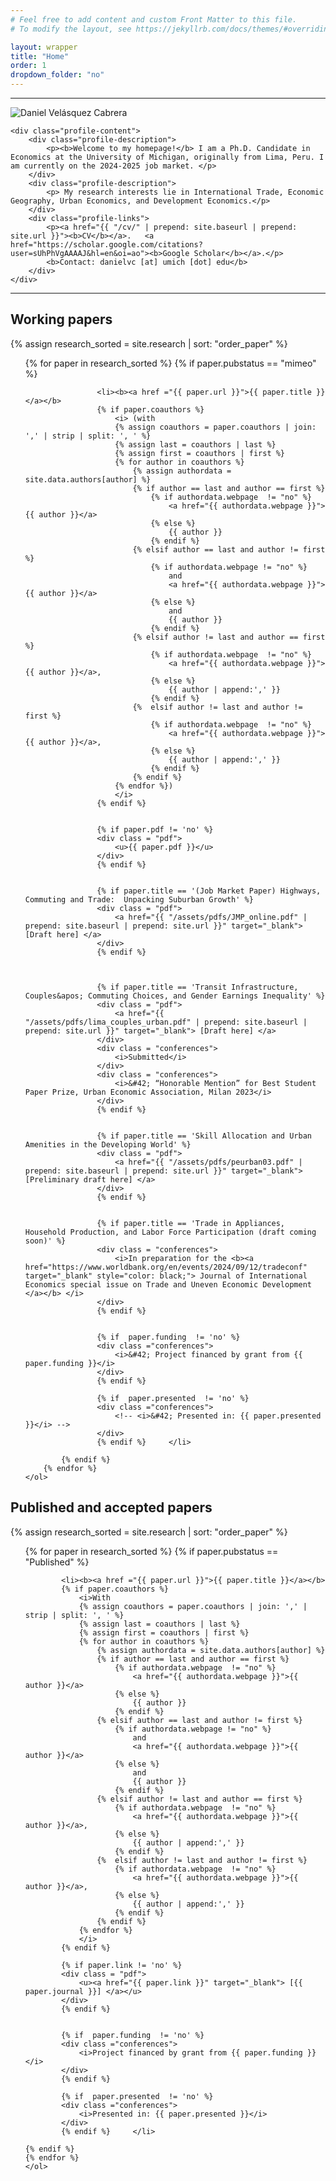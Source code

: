 ```yaml
---
# Feel free to add content and custom Front Matter to this file.
# To modify the layout, see https://jekyllrb.com/docs/themes/#overriding-theme-defaults

layout: wrapper
title: "Home"
order: 1
dropdown_folder: "no"
---
```

<article>
<!-- <header class="page-header">
	<h2>Welcome to my homepage!</h2>	
</header> -->

<hr>

  
<div class="img_profile col-xs-12">	
	<div class="profile-text"> 
		<img src="/assets/images/profile4.jpg" alt="Daniel Velásquez Cabrera">
	</div> 
	
	<div class="profile-content">
		<div class="profile-description">
			<p><b>Welcome to my homepage!</b> I am a Ph.D. Candidate in Economics at the University of Michigan, originally from Lima, Peru. I am currently on the 2024-2025 job market. </p>
		</div>
		<div class="profile-description">
			<p> My research interests lie in International Trade, Economic Geography, Urban Economics, and Development Economics.</p>
		</div>		
		<div class="profile-links">
			<p><a href="{{ "/cv/" | prepend: site.baseurl | prepend: site.url }}"><b>CV</b></a>.   <a href="https://scholar.google.com/citations?user=sUhPhVgAAAAJ&hl=en&oi=ao"><b>Google Scholar</b></a>.</p>
			<b>Contact: danielvc [at] umich [dot] edu</b>		
		</div>
	</div>
</div>

</article>


<hr>

<h2> Working papers </h2>

<div>
	{% assign research_sorted = site.research | sort: "order_paper" %}
	<ol style="list-style-type: decimal;">		
		{% for paper in research_sorted %}
			{% if paper.pubstatus == "mimeo" %}
					
					<li><b><a href ="{{ paper.url }}">{{ paper.title }}</a></b>
					{% if paper.coauthors %}
						<i> (with
						{% assign coauthors = paper.coauthors | join: ',' | strip | split: ', ' %}
						{% assign last = coauthors | last %}
						{% assign first = coauthors | first %}
						{% for author in coauthors %}
							{% assign authordata = site.data.authors[author] %}
							{% if author == last and author == first %}
								{% if authordata.webpage  != "no" %}
									<a href="{{ authordata.webpage }}">{{ author }}</a>
								{% else %}
									{{ author }}
								{% endif %}
							{% elsif author == last and author != first %}
								{% if authordata.webpage != "no" %}
									and
									<a href="{{ authordata.webpage }}">{{ author }}</a>
								{% else %}
									and
									{{ author }}
								{% endif %}
							{% elsif author != last and author == first %}
								{% if authordata.webpage  != "no" %}
									<a href="{{ authordata.webpage }}">{{ author }}</a>,
								{% else %}
									{{ author | append:',' }}
								{% endif %}
							{%	elsif author != last and author != first %}
								{% if authordata.webpage  != "no" %}
									<a href="{{ authordata.webpage }}">{{ author }}</a>,
								{% else %}
									{{ author | append:',' }}
								{% endif %}
							{% endif %}
						{% endfor %})
						</i>
					{% endif %}
					
					
					{% if paper.pdf != 'no' %}
					<div class = "pdf">
						<u>{{ paper.pdf }}</u>
					</div>
					{% endif %}
						
					
					{% if paper.title == '(Job Market Paper) Highways, Commuting and Trade:  Unpacking Suburban Growth' %}
					<div class = "pdf">
						<a href="{{ "/assets/pdfs/JMP_online.pdf" | prepend: site.baseurl | prepend: site.url }}" target="_blank"> [Draft here] </a>
					</div>
					{% endif %}		

					
					
					{% if paper.title == 'Transit Infrastructure, Couples&apos; Commuting Choices, and Gender Earnings Inequality' %}
					<div class = "pdf">
						<a href="{{ "/assets/pdfs/lima_couples_urban.pdf" | prepend: site.baseurl | prepend: site.url }}" target="_blank"> [Draft here] </a>
					</div>
					<div class = "conferences">
						<i>Submitted</i>
					</div>				
					<div class = "conferences">
						<i>&#42; “Honorable Mention” for Best Student Paper Prize, Urban Economic Association, Milan 2023</i>
					</div>			
					{% endif %}
					
					
					{% if paper.title == 'Skill Allocation and Urban Amenities in the Developing World' %}
					<div class = "pdf">
						<a href="{{ "/assets/pdfs/peurban03.pdf" | prepend: site.baseurl | prepend: site.url }}" target="_blank"> [Preliminary draft here] </a>
					</div>
					{% endif %}			
					
					
					{% if paper.title == 'Trade in Appliances, Household Production, and Labor Force Participation (draft coming soon)' %}	
					<div class = "conferences">
						<i>In preparation for the <b><a href="https://www.worldbank.org/en/events/2024/09/12/tradeconf" target="_blank" style="color: black;"> Journal of International Economics special issue on Trade and Uneven Economic Development </a></b> </i>
					</div>			
					{% endif %}
								
					
					{% if  paper.funding  != 'no' %}
					<div class ="conferences">
						<i>&#42; Project financed by grant from {{ paper.funding }}</i>
					</div>
					{% endif %}
					
					{% if  paper.presented  != 'no' %}
					<div class ="conferences">
						<!-- <i>&#42; Presented in: {{ paper.presented }}</i> -->
					</div>
					{% endif %}		</li>				
							
			{% endif %}	
		{% endfor %}
	</ol>				
</div>





<h2> Published and accepted papers </h2>
<div>
	{% assign research_sorted = site.research | sort: "order_paper" %}
	<ol style="list-style-type: decimal;">		
	{% for paper in research_sorted %}
	{% if paper.pubstatus == "Published" %}
			
			<li><b><a href ="{{ paper.url }}">{{ paper.title }}</a></b>
			{% if paper.coauthors %}
				<i>With
				{% assign coauthors = paper.coauthors | join: ',' | strip | split: ', ' %}
				{% assign last = coauthors | last %}
				{% assign first = coauthors | first %}
				{% for author in coauthors %}
					{% assign authordata = site.data.authors[author] %}
					{% if author == last and author == first %}
						{% if authordata.webpage  != "no" %}
							<a href="{{ authordata.webpage }}">{{ author }}</a>
						{% else %}
							{{ author }}
						{% endif %}
					{% elsif author == last and author != first %}
						{% if authordata.webpage != "no" %}
							and
							<a href="{{ authordata.webpage }}">{{ author }}</a>
						{% else %}
							and
							{{ author }}
						{% endif %}
					{% elsif author != last and author == first %}
						{% if authordata.webpage  != "no" %}
							<a href="{{ authordata.webpage }}">{{ author }}</a>,
						{% else %}
							{{ author | append:',' }}
						{% endif %}
					{%	elsif author != last and author != first %}
						{% if authordata.webpage  != "no" %}
							<a href="{{ authordata.webpage }}">{{ author }}</a>,
						{% else %}
							{{ author | append:',' }}
						{% endif %}
					{% endif %}
				{% endfor %}
				</i>
			{% endif %}
				
			{% if paper.link != 'no' %}
			<div class = "pdf">
				<u><a href="{{ paper.link }}" target="_blank"> [{{ paper.journal }}] </a></u>
			</div>
			{% endif %}
					
			
			{% if  paper.funding  != 'no' %}
			<div class ="conferences">
				<i>Project financed by grant from {{ paper.funding }}</i>
			</div>
			{% endif %}
						
			{% if  paper.presented  != 'no' %}
			<div class ="conferences">
				<i>Presented in: {{ paper.presented }}</i>
			</div>
			{% endif %}		</li>				
					
	{% endif %}	
	{% endfor %}
	</ol>				
</div>